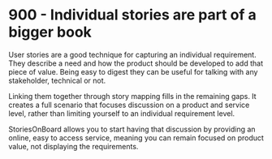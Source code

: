 # 900 - Individual stories are part of a bigger book

User stories are a good technique for capturing an individual requirement. They describe a need and how the product should be developed to add that piece of value. Being easy to digest they can be useful for talking with any stakeholder, technical or not.

Linking them together through story mapping fills in the remaining gaps. It creates a full scenario that focuses discussion on a product and service level, rather than limiting yourself to an individual requirement level. 

StoriesOnBoard allows you to start having that discussion by providing an online, easy to access service, meaning you can remain focused on product value, not displaying the requirements.
